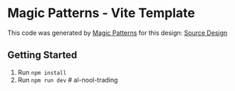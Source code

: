 # Magic Patterns - Vite Template

This code was generated by [Magic Patterns](https://magicpatterns.com) for this design: [Source Design](https://magicpatterns.com/c/bre6qisdri9etngpoxwtaq)

## Getting Started

1. Run `npm install`
2. Run `npm run dev`
#   a l - n o o l - t r a d i n g  
 